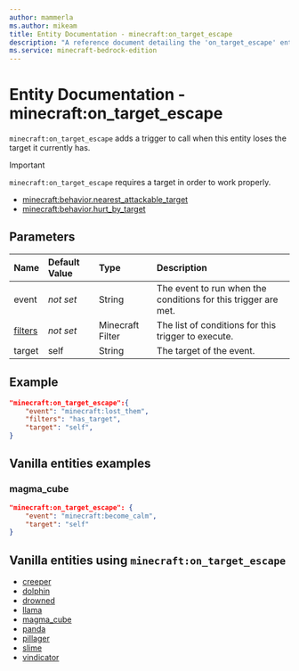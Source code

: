 ```yaml
---
author: mammerla
ms.author: mikeam
title: Entity Documentation - minecraft:on_target_escape
description: "A reference document detailing the 'on_target_escape' entity trigger"
ms.service: minecraft-bedrock-edition
---
```


# Entity Documentation - minecraft:on_target_escape

`minecraft:on_target_escape` adds a trigger to call when this entity loses the target it currently has.

>[!IMPORTANT]
> `minecraft:on_target_escape` requires a target in order to work properly.
>
>- [minecraft:behavior.nearest_attackable_target](../EntityGoals/minecraftBehavior_nearest_attackable_target.md)
>- [minecraft:behavior.hurt_by_target](../EntityGoals/minecraftBehavior_hurt_by_target.md)

## Parameters

|Name |Default Value  |Type  |Description  |
|:----------|:----------|:----------|:----------|
|event|*not set* | String|  The event to run when the conditions for this trigger are met. |
|[filters](../FilterList.md)|*not set* | Minecraft Filter| The list of conditions for this trigger to execute. |
|target| self| String| The target of the event. |

## Example

```json
"minecraft:on_target_escape":{
    "event": "minecraft:lost_them",
    "filters": "has_target",
    "target": "self",
}
```

## Vanilla entities examples

### magma_cube

```json
"minecraft:on_target_escape": {
    "event": "minecraft:become_calm",
    "target": "self"
}
```

## Vanilla entities using `minecraft:on_target_escape`

- [creeper](../../../../Source/VanillaBehaviorPack_Snippets/entities/creeper.md)
- [dolphin](../../../../Source/VanillaBehaviorPack_Snippets/entities/dolphin.md)
- [drowned](../../../../Source/VanillaBehaviorPack_Snippets/entities/drowned.md)
- [llama](../../../../Source/VanillaBehaviorPack_Snippets/entities/llama.md)
- [magma_cube](../../../../Source/VanillaBehaviorPack_Snippets/entities/magma_cube.md)
- [panda](../../../../Source/VanillaBehaviorPack_Snippets/entities/panda.md)
- [pillager](../../../../Source/VanillaBehaviorPack_Snippets/entities/pillager.md)
- [slime](../../../../Source/VanillaBehaviorPack_Snippets/entities/slime.md)
- [vindicator](../../../../Source/VanillaBehaviorPack_Snippets/entities/vindicator.md)
